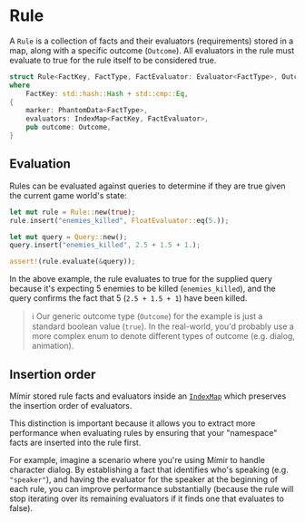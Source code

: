# Rule

A `Rule` is a collection of facts and their evaluators (requirements) stored in a map, along with a specific outcome (`Outcome`). All evaluators in the rule must evaluate to true for the rule itself to be considered true.

```rs
struct Rule<FactKey, FactType, FactEvaluator: Evaluator<FactType>, Outcome>
where
    FactKey: std::hash::Hash + std::cmp::Eq,
{
    marker: PhantomData<FactType>,
    evaluators: IndexMap<FactKey, FactEvaluator>,
    pub outcome: Outcome,
}
```

## Evaluation

Rules can be evaluated against queries to determine if they are true given the current game world's state:

```rs
let mut rule = Rule::new(true);
rule.insert("enemies_killed", FloatEvaluator::eq(5.));

let mut query = Query::new();
query.insert("enemies_killed", 2.5 + 1.5 + 1.);

assert!(rule.evaluate(&query));
```

In the above example, the rule evaluates to true for the supplied query because it's expecting 5 enemies to be killed (`enemies_killed`), and the query confirms the fact that 5 (`2.5 + 1.5 + 1`) have been killed.

> ℹ️ Our generic outcome type (`Outcome`) for the example is just a standard boolean value (`true`). In the real-world, you'd probably use a more complex enum to denote different types of outcome (e.g. dialog, animation).

## Insertion order

Mímir stored rule facts and evaluators inside an [`IndexMap`][indexmap] which preserves the insertion order of evaluators.

This distinction is important because it allows you to extract more performance when evaluating rules by ensuring that your "namespace" facts are inserted into the rule first.

For example, imagine a scenario where you're using Mímir to handle character dialog. By establishing a fact that identifies who's speaking (e.g. `"speaker"`), and having the evaluator for the speaker at the beginning of each rule, you can improve performance substantially (because the rule will stop iterating over its remaining evaluators if it finds one that evaluates to false).

[indexmap]: https://github.com/bluss/indexmap
